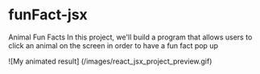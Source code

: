 ﻿# funFact-jsx

Animal Fun Facts
In this project, we'll build a program that allows users to click an animal on the screen 
in order to have a fun fact pop up

![My animated result] (/images/react_jsx_project_preview.gif)
